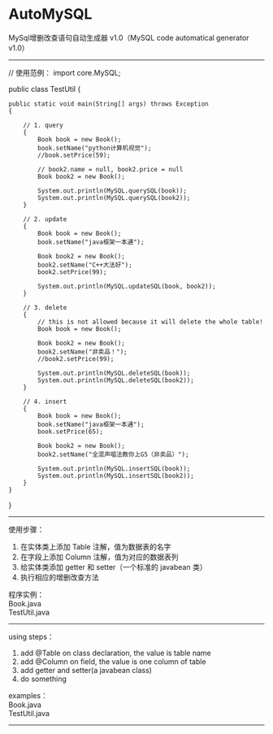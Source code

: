 # AutoMySQL
MySql增删改查语句自动生成器 v1.0（MySQL code automatical generator v1.0）

***************************************************************************************************************
// 使用范例：
import core.MySQL;

public class TestUtil
{

    public static void main(String[] args) throws Exception
    {
    
        // 1. query
        {
            Book book = new Book();
            book.setName("python计算机视觉");
            //book.setPrice(59);

            // book2.name = null, book2.price = null
            Book book2 = new Book();

            System.out.println(MySQL.querySQL(book));
            System.out.println(MySQL.querySQL(book2));
        }

        // 2. update
        {
            Book book = new Book();
            book.setName("java框架一本通");

            Book book2 = new Book();
            book2.setName("C++大法好");
            book2.setPrice(99);

            System.out.println(MySQL.updateSQL(book, book2));
        }

        // 3. delete
        {
            // this is not allowed because it will delete the whole table!
            Book book = new Book();

            Book book2 = new Book();
            book2.setName("非卖品！");
            //book2.setPrice(99);

            System.out.println(MySQL.deleteSQL(book));
            System.out.println(MySQL.deleteSQL(book2));
        }

        // 4. insert
        {
            Book book = new Book();
            book.setName("java框架一本通");
            book.setPrice(65);

            Book book2 = new Book();
            book2.setName("全混声唱法教你上G5（非卖品）");

            System.out.println(MySQL.insertSQL(book));
            System.out.println(MySQL.insertSQL(book2));
        }
    }
}
***************************************************************************************************************
使用步骤：                                                                                                      
1. 在实体类上添加 Table 注解，值为数据表的名字                                                                      
2. 在字段上添加 Column 注解，值为对应的数据表列                                                                     
3. 给实体类添加 getter 和 setter（一个标准的 javabean 类）                                                        
4. 执行相应的增删改查方法                                                                                 

程序实例：                                                                                                      
Book.java                                                                                                   
TestUtil.java                                                                                                  
***************************************************************************************************************
using steps：                                                                                                      
1. add @Table on class declaration, the value is table name                                                           
2. add @Column on field, the value is one column of table                                                        
3. add getter and setter(a javabean class)                                                                         
4. do something                                                                                               

examples：                                                                                                         
Book.java                                                                                                           
TestUtil.java                                                                                                      
***************************************************************************************************************

